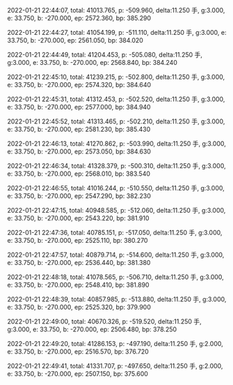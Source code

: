 2022-01-21 22:44:07, total: 41013.765, p: -509.960, delta:11.250 手, g:3.000, e: 33.750, b: -270.000, ep: 2572.360, bp: 385.290

2022-01-21 22:44:27, total: 41054.199, p: -511.110, delta:11.250 手, g:3.000, e: 33.750, b: -270.000, ep: 2561.050, bp: 384.020

2022-01-21 22:44:49, total: 41204.453, p: -505.080, delta:11.250 手, g:3.000, e: 33.750, b: -270.000, ep: 2568.840, bp: 384.240

2022-01-21 22:45:10, total: 41239.215, p: -502.800, delta:11.250 手, g:3.000, e: 33.750, b: -270.000, ep: 2574.320, bp: 384.640

2022-01-21 22:45:31, total: 41312.453, p: -502.520, delta:11.250 手, g:3.000, e: 33.750, b: -270.000, ep: 2577.000, bp: 384.940

2022-01-21 22:45:52, total: 41313.465, p: -502.210, delta:11.250 手, g:3.000, e: 33.750, b: -270.000, ep: 2581.230, bp: 385.430

2022-01-21 22:46:13, total: 41270.862, p: -503.990, delta:11.250 手, g:3.000, e: 33.750, b: -270.000, ep: 2573.050, bp: 384.630

2022-01-21 22:46:34, total: 41328.379, p: -500.310, delta:11.250 手, g:3.000, e: 33.750, b: -270.000, ep: 2568.010, bp: 383.540

2022-01-21 22:46:55, total: 41016.244, p: -510.550, delta:11.250 手, g:3.000, e: 33.750, b: -270.000, ep: 2547.290, bp: 382.230

2022-01-21 22:47:15, total: 40948.585, p: -512.060, delta:11.250 手, g:3.000, e: 33.750, b: -270.000, ep: 2543.220, bp: 381.910

2022-01-21 22:47:36, total: 40785.151, p: -517.050, delta:11.250 手, g:3.000, e: 33.750, b: -270.000, ep: 2525.110, bp: 380.270

2022-01-21 22:47:57, total: 40879.714, p: -514.600, delta:11.250 手, g:3.000, e: 33.750, b: -270.000, ep: 2536.440, bp: 381.380

2022-01-21 22:48:18, total: 41078.565, p: -506.710, delta:11.250 手, g:3.000, e: 33.750, b: -270.000, ep: 2548.410, bp: 381.890

2022-01-21 22:48:39, total: 40857.985, p: -513.880, delta:11.250 手, g:3.000, e: 33.750, b: -270.000, ep: 2525.320, bp: 379.900

2022-01-21 22:49:00, total: 40670.326, p: -519.520, delta:11.250 手, g:3.000, e: 33.750, b: -270.000, ep: 2506.480, bp: 378.250

2022-01-21 22:49:20, total: 41286.153, p: -497.190, delta:11.250 手, g:2.000, e: 33.750, b: -270.000, ep: 2516.570, bp: 376.720

2022-01-21 22:49:41, total: 41331.707, p: -497.650, delta:11.250 手, g:2.000, e: 33.750, b: -270.000, ep: 2507.150, bp: 375.600